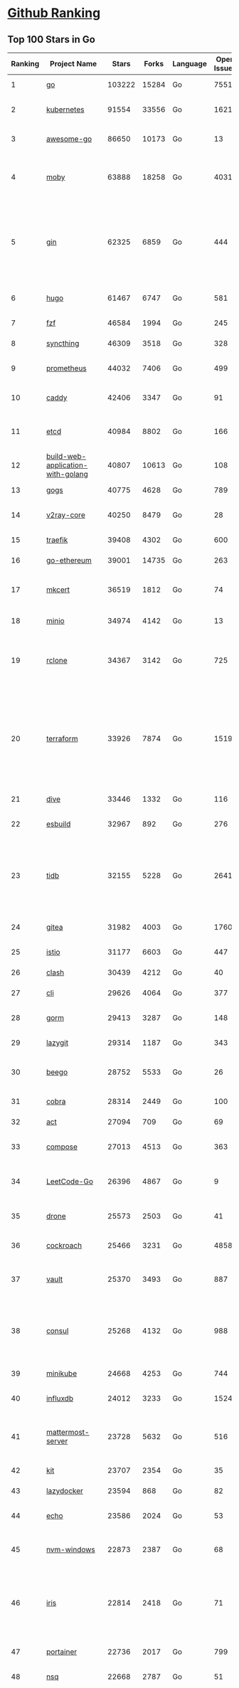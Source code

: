 [Github Ranking](../README.md)
==========

## Top 100 Stars in Go

| Ranking | Project Name | Stars | Forks | Language | Open Issues | Description | Last Commit |
| ------- | ------------ | ----- | ----- | -------- | ----------- | ----------- | ----------- |
| 1 | [go](https://github.com/golang/go) | 103222 | 15284 | Go | 7551 | The Go programming language | 2022-08-29T01:36:50Z |
| 2 | [kubernetes](https://github.com/kubernetes/kubernetes) | 91554 | 33556 | Go | 1621 | Production-Grade Container Scheduling and Management | 2022-08-29T02:58:36Z |
| 3 | [awesome-go](https://github.com/avelino/awesome-go) | 86650 | 10173 | Go | 13 | A curated list of awesome Go frameworks, libraries and software | 2022-08-27T14:28:32Z |
| 4 | [moby](https://github.com/moby/moby) | 63888 | 18258 | Go | 4031 | Moby Project - a collaborative project for the container ecosystem to assemble container-based systems | 2022-08-27T13:13:49Z |
| 5 | [gin](https://github.com/gin-gonic/gin) | 62325 | 6859 | Go | 444 | Gin is a HTTP web framework written in Go (Golang). It features a Martini-like API with much better performance -- up to 40 times faster. If you need smashing performance, get yourself some Gin. | 2022-08-28T19:10:08Z |
| 6 | [hugo](https://github.com/gohugoio/hugo) | 61467 | 6747 | Go | 581 | The world’s fastest framework for building websites. | 2022-08-28T17:17:47Z |
| 7 | [fzf](https://github.com/junegunn/fzf) | 46584 | 1994 | Go | 245 | :cherry_blossom: A command-line fuzzy finder | 2022-08-28T22:27:04Z |
| 8 | [syncthing](https://github.com/syncthing/syncthing) | 46309 | 3518 | Go | 328 | Open Source Continuous File Synchronization | 2022-08-28T07:04:59Z |
| 9 | [prometheus](https://github.com/prometheus/prometheus) | 44032 | 7406 | Go | 499 | The Prometheus monitoring system and time series database. | 2022-08-27T20:21:41Z |
| 10 | [caddy](https://github.com/caddyserver/caddy) | 42406 | 3347 | Go | 91 | Fast, multi-platform web server with automatic HTTPS | 2022-08-27T20:39:26Z |
| 11 | [etcd](https://github.com/etcd-io/etcd) | 40984 | 8802 | Go | 166 | Distributed reliable key-value store for the most critical data of a distributed system | 2022-08-28T21:49:10Z |
| 12 | [build-web-application-with-golang](https://github.com/astaxie/build-web-application-with-golang) | 40807 | 10613 | Go | 108 | A golang ebook intro how to build a web with golang | 2022-08-17T11:35:58Z |
| 13 | [gogs](https://github.com/gogs/gogs) | 40775 | 4628 | Go | 789 | Gogs is a painless self-hosted Git service | 2022-08-23T07:45:34Z |
| 14 | [v2ray-core](https://github.com/v2ray/v2ray-core) | 40250 | 8479 | Go | 28 | A platform for building proxies to bypass network restrictions. | 2022-08-24T03:02:32Z |
| 15 | [traefik](https://github.com/traefik/traefik) | 39408 | 4302 | Go | 600 | The Cloud Native Application Proxy | 2022-08-28T17:30:06Z |
| 16 | [go-ethereum](https://github.com/ethereum/go-ethereum) | 39001 | 14735 | Go | 263 | Official Go implementation of the Ethereum protocol | 2022-08-27T16:29:26Z |
| 17 | [mkcert](https://github.com/FiloSottile/mkcert) | 36519 | 1812 | Go | 74 | A simple zero-config tool to make locally trusted development certificates with any names you'd like. | 2022-06-22T00:33:41Z |
| 18 | [minio](https://github.com/minio/minio) | 34974 | 4142 | Go | 13 | Multi-Cloud :cloud: Object Storage  | 2022-08-29T00:10:25Z |
| 19 | [rclone](https://github.com/rclone/rclone) | 34367 | 3142 | Go | 725 | "rsync for cloud storage" - Google Drive, S3, Dropbox, Backblaze B2, One Drive, Swift, Hubic, Wasabi, Google Cloud Storage, Yandex Files | 2022-08-28T18:20:39Z |
| 20 | [terraform](https://github.com/hashicorp/terraform) | 33926 | 7874 | Go | 1519 | Terraform enables you to safely and predictably create, change, and improve infrastructure. It is an open source tool that codifies APIs into declarative configuration files that can be shared amongst team members, treated as code, edited, reviewed, and versioned. | 2022-08-29T01:09:56Z |
| 21 | [dive](https://github.com/wagoodman/dive) | 33446 | 1332 | Go | 116 | A tool for exploring each layer in a docker image | 2022-08-28T04:40:15Z |
| 22 | [esbuild](https://github.com/evanw/esbuild) | 32967 | 892 | Go | 276 | An extremely fast JavaScript and CSS bundler and minifier | 2022-08-29T02:51:27Z |
| 23 | [tidb](https://github.com/pingcap/tidb) | 32155 | 5228 | Go | 2641 | TiDB is an open-source, cloud-native, distributed, MySQL-Compatible database for elastic scale and real-time analytics. Try free: https://tidbcloud.com/free-trial | 2022-08-29T02:57:56Z |
| 24 | [gitea](https://github.com/go-gitea/gitea) | 31982 | 4003 | Go | 1760 | Git with a cup of tea, painless self-hosted git service | 2022-08-29T00:26:04Z |
| 25 | [istio](https://github.com/istio/istio) | 31177 | 6603 | Go | 447 | Connect, secure, control, and observe services. | 2022-08-29T02:25:47Z |
| 26 | [clash](https://github.com/Dreamacro/clash) | 30439 | 4212 | Go | 40 | A rule-based tunnel in Go. | 2022-08-27T04:19:43Z |
| 27 | [cli](https://github.com/cli/cli) | 29626 | 4064 | Go | 377 | GitHub’s official command line tool | 2022-08-28T20:21:50Z |
| 28 | [gorm](https://github.com/go-gorm/gorm) | 29413 | 3287 | Go | 148 | The fantastic ORM library for Golang, aims to be developer friendly | 2022-08-25T14:59:54Z |
| 29 | [lazygit](https://github.com/jesseduffield/lazygit) | 29314 | 1187 | Go | 343 | simple terminal UI for git commands | 2022-08-26T15:52:38Z |
| 30 | [beego](https://github.com/beego/beego) | 28752 | 5533 | Go | 26 | beego is an open-source, high-performance web framework for the Go programming language. | 2022-08-24T13:12:21Z |
| 31 | [cobra](https://github.com/spf13/cobra) | 28314 | 2449 | Go | 100 | A Commander for modern Go CLI interactions | 2022-08-28T16:46:39Z |
| 32 | [act](https://github.com/nektos/act) | 27094 | 709 | Go | 69 | Run your GitHub Actions locally 🚀 | 2022-08-29T02:28:09Z |
| 33 | [compose](https://github.com/docker/compose) | 27013 | 4513 | Go | 363 | Define and run multi-container applications with Docker | 2022-08-28T19:02:57Z |
| 34 | [LeetCode-Go](https://github.com/halfrost/LeetCode-Go) | 26396 | 4867 | Go | 9 | ✅ Solutions to LeetCode by Go, 100% test coverage, runtime beats 100% / LeetCode 题解 | 2022-08-28T22:37:55Z |
| 35 | [drone](https://github.com/harness/drone) | 25573 | 2503 | Go | 41 | Drone is a Container-Native, Continuous Delivery Platform | 2022-08-18T07:42:26Z |
| 36 | [cockroach](https://github.com/cockroachdb/cockroach) | 25466 | 3231 | Go | 4858 | CockroachDB - the open source, cloud-native distributed SQL database. | 2022-08-29T02:53:14Z |
| 37 | [vault](https://github.com/hashicorp/vault) | 25370 | 3493 | Go | 887 | A tool for secrets management, encryption as a service, and privileged access management | 2022-08-26T23:48:39Z |
| 38 | [consul](https://github.com/hashicorp/consul) | 25268 | 4132 | Go | 988 | Consul is a distributed, highly available, and data center aware solution to connect and configure applications across dynamic, distributed infrastructure. | 2022-08-29T02:42:09Z |
| 39 | [minikube](https://github.com/kubernetes/minikube) | 24668 | 4253 | Go | 744 | Run Kubernetes locally | 2022-08-28T15:49:39Z |
| 40 | [influxdb](https://github.com/influxdata/influxdb) | 24012 | 3233 | Go | 1524 | Scalable datastore for metrics, events, and real-time analytics | 2022-08-26T03:28:49Z |
| 41 | [mattermost-server](https://github.com/mattermost/mattermost-server) | 23728 | 5632 | Go | 516 | Mattermost is an open source platform for secure collaboration across the entire software development lifecycle. | 2022-08-27T19:04:21Z |
| 42 | [kit](https://github.com/go-kit/kit) | 23707 | 2354 | Go | 35 | A standard library for microservices. | 2022-08-26T00:50:32Z |
| 43 | [lazydocker](https://github.com/jesseduffield/lazydocker) | 23594 | 868 | Go | 82 | The lazier way to manage everything docker | 2022-08-16T12:01:03Z |
| 44 | [echo](https://github.com/labstack/echo) | 23586 | 2024 | Go | 53 | High performance, minimalist Go web framework | 2022-08-25T19:49:52Z |
| 45 | [nvm-windows](https://github.com/coreybutler/nvm-windows) | 22873 | 2387 | Go | 68 | A node.js version management utility for Windows. Ironically written in Go. | 2022-08-03T13:08:16Z |
| 46 | [iris](https://github.com/kataras/iris) | 22814 | 2418 | Go | 71 | The fastest HTTP/2 Go Web Framework. Easy to learn. Fast development with Code you control. Unbeatable cost-performance ratio :leaves: :rocket: \| 谢谢 \| | 2022-08-26T21:22:44Z |
| 47 | [portainer](https://github.com/portainer/portainer) | 22736 | 2017 | Go | 799 | Making Docker and Kubernetes management easy. | 2022-08-29T02:47:51Z |
| 48 | [nsq](https://github.com/nsqio/nsq) | 22668 | 2787 | Go | 51 | A realtime distributed messaging platform | 2022-08-27T02:16:45Z |
| 49 | [nps](https://github.com/ehang-io/nps) | 22654 | 4155 | Go | 343 | 一款轻量级、高性能、功能强大的内网穿透代理服务器。支持tcp、udp、socks5、http等几乎所有流量转发，可用来访问内网网站、本地支付接口调试、ssh访问、远程桌面，内网dns解析、内网socks5代理等等……，并带有功能强大的web管理端。a lightweight, high-performance, powerful intranet penetration proxy server, with a powerful web management terminal. | 2022-08-06T06:31:51Z |
| 50 | [helm](https://github.com/helm/helm) | 22500 | 6345 | Go | 293 | The Kubernetes Package Manager | 2022-08-27T08:14:11Z |
| 51 | [ngrok](https://github.com/inconshreveable/ngrok) | 22032 | 4072 | Go | 256 | Introspected tunnels to localhost | 2022-08-23T07:11:57Z |
| 52 | [faas](https://github.com/openfaas/faas) | 22027 | 1784 | Go | 23 | OpenFaaS - Serverless Functions Made Simple | 2022-08-24T17:32:06Z |
| 53 | [fiber](https://github.com/gofiber/fiber) | 22011 | 1121 | Go | 26 | ⚡️ Express inspired web framework written in Go | 2022-08-28T19:23:25Z |
| 54 | [hub](https://github.com/github/hub) | 21994 | 2334 | Go | 234 | A command-line tool that makes git easier to use with GitHub. | 2022-08-25T15:28:57Z |
| 55 | [photoprism](https://github.com/photoprism/photoprism) | 21917 | 1230 | Go | 309 | AI-Powered Photos App for the Decentralized Web 🌈💎✨ | 2022-08-28T17:55:25Z |
| 56 | [logrus](https://github.com/sirupsen/logrus) | 21176 | 2169 | Go | 4 | Structured, pluggable logging for Go. | 2022-08-20T06:28:21Z |
| 57 | [docker_practice](https://github.com/yeasy/docker_practice) | 21024 | 5363 | Go | 3 | Learn and understand Docker&Container technologies, with real DevOps practice! | 2022-07-20T08:56:45Z |
| 58 | [k3s](https://github.com/k3s-io/k3s) | 20820 | 1837 | Go | 330 | Lightweight Kubernetes | 2022-08-27T01:33:49Z |
| 59 | [croc](https://github.com/schollz/croc) | 20558 | 894 | Go | 82 | Easily and securely send things from one computer to another :crocodile: :package: | 2022-08-21T11:52:40Z |
| 60 | [viper](https://github.com/spf13/viper) | 20385 | 1734 | Go | 347 | Go configuration with fangs | 2022-08-26T17:14:56Z |

